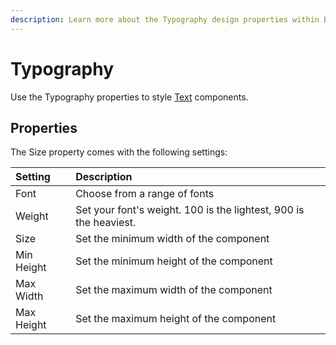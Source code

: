 ```yaml
---
description: Learn more about the Typography design properties within Budibase
---
```


# Typography

Use the Typography properties to style [Text](../components/text.md) components.

## Properties

The Size property comes with the following settings:

| Setting | Description |
| :--- | :--- |
| Font | Choose from a range of fonts |
| Weight | Set your font's weight. 100 is the lightest, 900 is the heaviest. |
| Size | Set the minimum width of the component |
| Min Height | Set the minimum height of the component |
| Max Width | Set the maximum width of the component |
| Max Height | Set the maximum height of the component |





